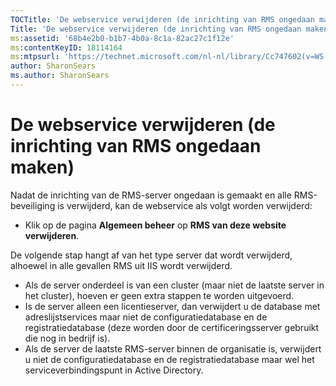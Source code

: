 ```yaml
---
TOCTitle: 'De webservice verwijderen (de inrichting van RMS ongedaan maken)'
Title: 'De webservice verwijderen (de inrichting van RMS ongedaan maken)'
ms:assetid: '68b4e2b0-b1b7-4b0a-8c1a-82ac27c1f12e'
ms:contentKeyID: 18114164
ms:mtpsurl: 'https://technet.microsoft.com/nl-nl/library/Cc747602(v=WS.10)'
author: SharonSears
ms.author: SharonSears
---
```


De webservice verwijderen (de inrichting van RMS ongedaan maken)
================================================================

Nadat de inrichting van de RMS-server ongedaan is gemaakt en alle RMS-beveiliging is verwijderd, kan de webservice als volgt worden verwijderd:

-   Klik op de pagina **Algemeen beheer** op **RMS van deze website verwijderen**.

De volgende stap hangt af van het type server dat wordt verwijderd, alhoewel in alle gevallen RMS uit IIS wordt verwijderd.

-   Als de server onderdeel is van een cluster (maar niet de laatste server in het cluster), hoeven er geen extra stappen te worden uitgevoerd.
-   Is de server alleen een licentieserver, dan verwijdert u de database met adreslijstservices maar niet de configuratiedatabase en de registratiedatabase (deze worden door de certificeringsserver gebruikt die nog in bedrijf is).
-   Als de server de laatste RMS-server binnen de organisatie is, verwijdert u niet de configuratiedatabase en de registratiedatabase maar wel het serviceverbindingspunt in Active Directory.
